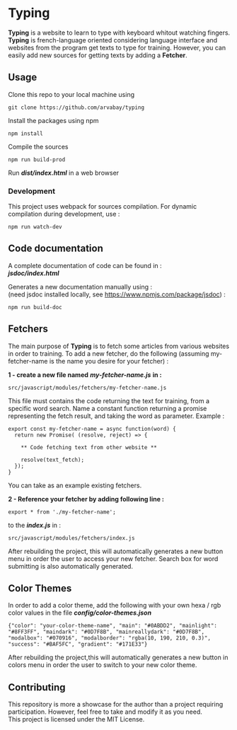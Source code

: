 # Typing

**Typing** is a website to learn to type with keyboard whitout watching fingers. **Typing** is french-language oriented considering language interface and websites from the program get texts to type for training. However, you can easily add new sources for getting texts by adding a **Fetcher**.
  
  
  

## Usage

Clone this repo to your local machine using
```
git clone https://github.com/arvabay/typing
```

Install the packages using npm
```
npm install
```

Compile the sources
```
npm run build-prod
```

Run ***dist/index.html*** in a web browser

### Development
This project uses webpack for sources compilation. For dynamic compilation during development, use :
```
npm run watch-dev
```
  
  

## Code documentation

A complete documentation of code can be found in :  
***jsdoc/index.html***

Generates a new documentation manually using :  
(need jsdoc installed locally, see https://www.npmjs.com/package/jsdoc) :
```
npm run build-doc
```
  
  

## Fetchers

The main purpose of **Typing** is to fetch some articles from various websites in order to training.
To add a new fetcher, do the following (assuming my-fetcher-name is the name you desire for your fetcher) :

**1 - create a new file named** ***my-fetcher-name.js*** **in :**  
```
src/javascript/modules/fetchers/my-fetcher-name.js
```
This file must contains the code returning the text for training, from a specific word search. Name a constant function returning a promise representing the fetch result, and taking the word as parameter. Example :
```
export const my-fetcher-name = async function(word) {
  return new Promise( (resolve, reject) => {  

    ** Code fetching text from other website **  

    resolve(text_fetch);
  });
}
```
You can take as an example existing fetchers. 

**2 - Reference your fetcher by adding following line :**
```
export * from './my-fetcher-name';
```
to the ***index.js*** in :
```
src/javascript/modules/fetchers/index.js
```
After rebuilding the project, this will automatically generates a new button menu in order the user to access your new fetcher. Search box for word submitting is also automatically generated.
  
  

## Color Themes
In order to add a color theme, add the following with your own hexa / rgb color values in the file ***config/color-themes.json***
```
{"color": "your-color-theme-name", "main": "#0ABDD2", "mainlight": "#8FF3FF", "maindark": "#0D7F8B", "mainreallydark": "#0D7F8B", "modalbox": "#070916", "modalborder": "rgba(10, 190, 210, 0.3)", "success": "#BAF5FC", "gradient": "#171E33"}
```
After rebuilding the project,this will automatically generates a new button in colors menu in order the user to switch to your new color theme.
  
  

## Contributing

This repository is more a showcase for the author than a project requiring participation. However, feel free to take and modify it as you need.  
This project is licensed under the MIT License.
